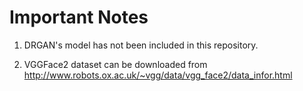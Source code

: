 Important Notes
===============

1) DRGAN's model has not been included in this repository.

2) VGGFace2 dataset can be downloaded from http://www.robots.ox.ac.uk/~vgg/data/vgg_face2/data_infor.html
